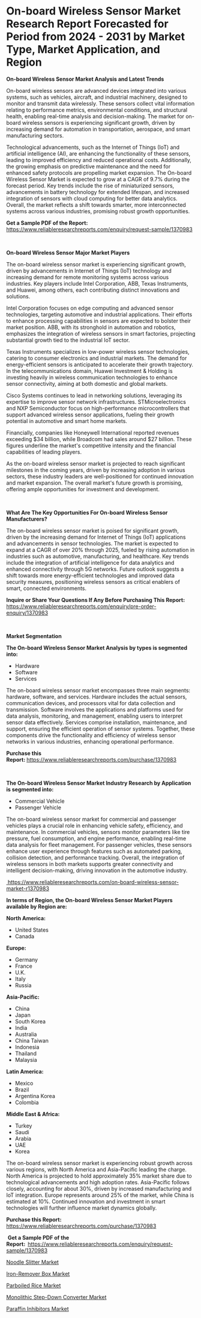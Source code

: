 <p><h1>On-board Wireless Sensor Market Research Report Forecasted for Period from 2024 -  2031 by Market Type, Market Application, and Region</h1></p><p><strong>On-board Wireless Sensor Market Analysis and Latest Trends</strong></p>
<p><p>On-board wireless sensors are advanced devices integrated into various systems, such as vehicles, aircraft, and industrial machinery, designed to monitor and transmit data wirelessly. These sensors collect vital information relating to performance metrics, environmental conditions, and structural health, enabling real-time analysis and decision-making. The market for on-board wireless sensors is experiencing significant growth, driven by increasing demand for automation in transportation, aerospace, and smart manufacturing sectors. </p><p>Technological advancements, such as the Internet of Things (IoT) and artificial intelligence (AI), are enhancing the functionality of these sensors, leading to improved efficiency and reduced operational costs. Additionally, the growing emphasis on predictive maintenance and the need for enhanced safety protocols are propelling market expansion. The On-board Wireless Sensor Market is expected to grow at a CAGR of 9.7% during the forecast period. Key trends include the rise of miniaturized sensors, advancements in battery technology for extended lifespan, and increased integration of sensors with cloud computing for better data analytics. Overall, the market reflects a shift towards smarter, more interconnected systems across various industries, promising robust growth opportunities.</p></p>
<p><strong>Get a Sample PDF of the Report:&nbsp;</strong> <a href="https://www.reliableresearchreports.com/enquiry/request-sample/1370983?utm_campaign=16&utm_medium=2&utm_source=Github&utm_content=ia&utm_term=17112024&utm_id=on-board-wireless-sensor">https://www.reliableresearchreports.com/enquiry/request-sample/1370983</a></p>
<p>&nbsp;</p>
<p><strong>On-board Wireless Sensor Major Market Players</strong></p>
<p><p>The on-board wireless sensor market is experiencing significant growth, driven by advancements in Internet of Things (IoT) technology and increasing demand for remote monitoring systems across various industries. Key players include Intel Corporation, ABB, Texas Instruments, and Huawei, among others, each contributing distinct innovations and solutions.</p><p>Intel Corporation focuses on edge computing and advanced sensor technologies, targeting automotive and industrial applications. Their efforts to enhance processing capabilities in sensors are expected to bolster their market position. ABB, with its stronghold in automation and robotics, emphasizes the integration of wireless sensors in smart factories, projecting substantial growth tied to the industrial IoT sector.</p><p>Texas Instruments specializes in low-power wireless sensor technologies, catering to consumer electronics and industrial markets. The demand for energy-efficient sensors is anticipated to accelerate their growth trajectory. In the telecommunications domain, Huawei Investment & Holding is investing heavily in wireless communication technologies to enhance sensor connectivity, aiming at both domestic and global markets.</p><p>Cisco Systems continues to lead in networking solutions, leveraging its expertise to improve sensor network infrastructures. STMicroelectronics and NXP Semiconductor focus on high-performance microcontrollers that support advanced wireless sensor applications, fueling their growth potential in automotive and smart home markets.</p><p>Financially, companies like Honeywell International reported revenues exceeding $34 billion, while Broadcom had sales around $27 billion. These figures underline the market's competitive intensity and the financial capabilities of leading players.</p><p>As the on-board wireless sensor market is projected to reach significant milestones in the coming years, driven by increasing adoption in various sectors, these industry leaders are well-positioned for continued innovation and market expansion. The overall market's future growth is promising, offering ample opportunities for investment and development.</p></p>
<p>&nbsp;</p>
<p><strong>What Are The Key Opportunities For On-board Wireless Sensor Manufacturers?</strong></p>
<p><p>The on-board wireless sensor market is poised for significant growth, driven by the increasing demand for Internet of Things (IoT) applications and advancements in sensor technologies. The market is expected to expand at a CAGR of over 20% through 2025, fueled by rising automation in industries such as automotive, manufacturing, and healthcare. Key trends include the integration of artificial intelligence for data analytics and enhanced connectivity through 5G networks. Future outlook suggests a shift towards more energy-efficient technologies and improved data security measures, positioning wireless sensors as critical enablers of smart, connected environments.</p></p>
<p><strong>Inquire or Share Your Questions If Any Before Purchasing This Report:</strong> <a href="https://www.reliableresearchreports.com/enquiry/pre-order-enquiry/1370983?utm_campaign=16&utm_medium=2&utm_source=Github&utm_content=ia&utm_term=17112024&utm_id=on-board-wireless-sensor">https://www.reliableresearchreports.com/enquiry/pre-order-enquiry/1370983</a></p>
<p>&nbsp;</p>
<p><strong>Market Segmentation</strong></p>
<p><strong>The On-board Wireless Sensor Market Analysis by types is segmented into:</strong></p>
<p><ul><li>Hardware</li><li>Software</li><li>Services</li></ul></p>
<p><p>The on-board wireless sensor market encompasses three main segments: hardware, software, and services. Hardware includes the actual sensors, communication devices, and processors vital for data collection and transmission. Software involves the applications and platforms used for data analysis, monitoring, and management, enabling users to interpret sensor data effectively. Services comprise installation, maintenance, and support, ensuring the efficient operation of sensor systems. Together, these components drive the functionality and efficiency of wireless sensor networks in various industries, enhancing operational performance.</p></p>
<p><strong>Purchase this Report:&nbsp;</strong><a href="https://www.reliableresearchreports.com/purchase/1370983?utm_campaign=16&utm_medium=2&utm_source=Github&utm_content=ia&utm_term=17112024&utm_id=on-board-wireless-sensor">https://www.reliableresearchreports.com/purchase/1370983</a></p>
<p>&nbsp;</p>
<p><strong>The On-board Wireless Sensor Market Industry Research by Application is segmented into:</strong></p>
<p><ul><li>Commercial Vehicle</li><li>Passenger Vehicle</li></ul></p>
<p><p>The on-board wireless sensor market for commercial and passenger vehicles plays a crucial role in enhancing vehicle safety, efficiency, and maintenance. In commercial vehicles, sensors monitor parameters like tire pressure, fuel consumption, and engine performance, enabling real-time data analysis for fleet management. For passenger vehicles, these sensors enhance user experience through features such as automated parking, collision detection, and performance tracking. Overall, the integration of wireless sensors in both markets supports greater connectivity and intelligent decision-making, driving innovation in the automotive industry.</p></p>
<p><a href="https://www.reliableresearchreports.com/on-board-wireless-sensor-market-r1370983?utm_campaign=16&utm_medium=2&utm_source=Github&utm_content=ia&utm_term=17112024&utm_id=on-board-wireless-sensor">&nbsp;https://www.reliableresearchreports.com/on-board-wireless-sensor-market-r1370983</a></p>
<p><strong>In terms of Region, the On-board Wireless Sensor Market Players available by Region are:</strong></p>
<p>
    <p> <strong> North America: </strong>
        <ul>
            <li>United States</li>
            <li>Canada</li>
        </ul>
        </p> 
    <p> <strong> Europe: </strong>
        <ul>
            <li>Germany</li>
            <li>France</li>
            <li>U.K.</li>
            <li>Italy</li>
            <li>Russia</li>
        </ul>
        </p> 
    <p> <strong> Asia-Pacific: </strong>
        <ul>
            <li>China</li>
            <li>Japan</li>
            <li>South Korea</li>
            <li>India</li>
            <li>Australia</li>
            <li>China Taiwan</li>
            <li>Indonesia</li>
            <li>Thailand</li>
            <li>Malaysia</li>
        </ul>
        </p> 
    <p> <strong> Latin America: </strong>
        <ul>
            <li>Mexico</li>
            <li>Brazil</li>
            <li>Argentina Korea</li>
            <li>Colombia</li>
        </ul>
        </p> 
    <p> <strong> Middle East & Africa: </strong>
        <ul>
            <li>Turkey</li>
            <li>Saudi</li>
            <li>Arabia</li>
            <li>UAE</li>
            <li>Korea</li>
        </ul>
    </p>
    </p>
<p><p>The on-board wireless sensor market is experiencing robust growth across various regions, with North America and Asia-Pacific leading the charge. North America is projected to hold approximately 35% market share due to technological advancements and high adoption rates. Asia-Pacific follows closely, accounting for about 30%, driven by increased manufacturing and IoT integration. Europe represents around 25% of the market, while China is estimated at 10%. Continued innovation and investment in smart technologies will further influence market dynamics globally.</p></p>
<p><strong>Purchase this Report: </strong><a href="https://www.reliableresearchreports.com/purchase/1370983?utm_campaign=16&utm_medium=2&utm_source=Github&utm_content=ia&utm_term=17112024&utm_id=on-board-wireless-sensor">https://www.reliableresearchreports.com/purchase/1370983</a></p>
<p>&nbsp;<strong>Get a Sample PDF of the Report:&nbsp;&nbsp;</strong><a href="https://www.reliableresearchreports.com/enquiry/request-sample/1370983?utm_campaign=16&utm_medium=2&utm_source=Github&utm_content=ia&utm_term=17112024&utm_id=on-board-wireless-sensor">https://www.reliableresearchreports.com/enquiry/request-sample/1370983</a></p>
<p><strong></strong></p>
<p><p><a href="https://www.linkedin.com/pulse/decoding-noodle-slitter-industry-dynamics-strategic-imperatives-yepfc?utm_campaign=16&utm_medium=2&utm_source=Github&utm_content=ia&utm_term=17112024&utm_id=on-board-wireless-sensor">Noodle Slitter Market</a></p><p><a href="https://github.com/YashRP12/Market-Research-Report-List-6/blob/main/iron-remover-box-market.md?utm_campaign=16&utm_medium=2&utm_source=Github&utm_content=ia&utm_term=17112024&utm_id=on-board-wireless-sensor">Iron-Remover Box Market</a></p><p><a href="https://issuu.com/reportprime-2/docs/parboiled-rice-market-size-2030.ppt_a21f10fec4e4da?utm_campaign=16&utm_medium=2&utm_source=Github&utm_content=ia&utm_term=17112024&utm_id=on-board-wireless-sensor">Parboiled Rice Market</a></p><p><a href="https://github.com/JosephineMcguire65/Market-Research-Report-List-1/blob/main/monolithic-step-down-converter-market.md?utm_campaign=16&utm_medium=2&utm_source=Github&utm_content=ia&utm_term=17112024&utm_id=on-board-wireless-sensor">Monolithic Step-Down Converter Market</a></p><p><a href="https://issuu.com/reportprime-2/docs/paraffin-inhibitors-market-size-203_3347538a589590?utm_campaign=16&utm_medium=2&utm_source=Github&utm_content=ia&utm_term=17112024&utm_id=on-board-wireless-sensor">Paraffin Inhibitors Market</a></p></p>